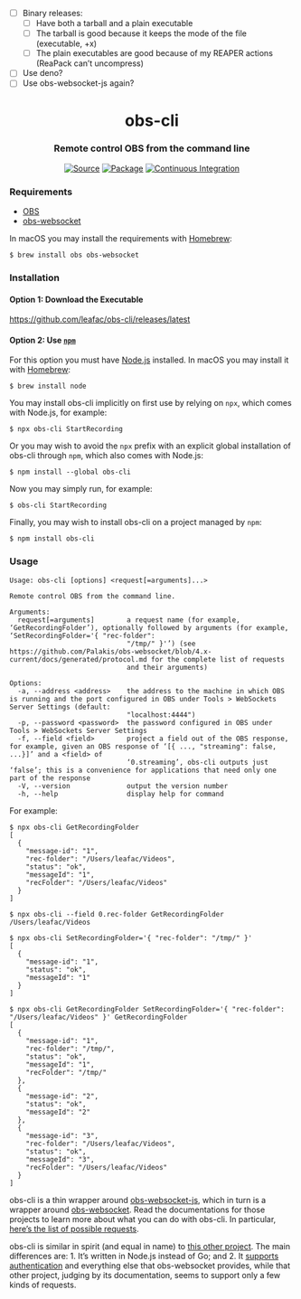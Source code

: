 
- [ ] Binary releases:
    - [ ] Have both a tarball and a plain executable
    - [ ] The tarball is good because it keeps the mode of the file (executable, +x)
    - [ ] The plain executables are good because of my REAPER actions (ReaPack can’t uncompress)
- [ ] Use deno?
- [ ] Use obs-websocket-js again?

<h1 align="center">obs-cli</h1>
<h3 align="center">Remote control OBS from the command line</h3>
<p align="center">
<a href="https://github.com/leafac/obs-cli"><img alt="Source" src="https://img.shields.io/badge/Source---"></a>
<a href="https://www.npmjs.com/package/obs-cli"><img alt="Package" src="https://badge.fury.io/js/obs-cli.svg"></a>
<a href="https://github.com/leafac/obs-cli/actions"><img alt="Continuous Integration" src="https://github.com/leafac/obs-cli/workflows/.github/workflows/main.yml/badge.svg"></a>
</p>

### Requirements

- [OBS](https://obsproject.com)
- [obs-websocket](https://obsproject.com/forum/resources/obs-websocket-remote-control-obs-studio-from-websockets.466/)

In macOS you may install the requirements with [Homebrew](https://brew.sh):

```console
$ brew install obs obs-websocket
```

### Installation

#### Option 1: Download the Executable

<https://github.com/leafac/obs-cli/releases/latest>

#### Option 2: Use [`npm`](https://www.npmjs.com)

For this option you must have [Node.js](https://nodejs.org/) installed. In macOS you may install it with [Homebrew](https://brew.sh):

```console
$ brew install node
```

You may install obs-cli implicitly on first use by relying on `npx`, which comes with Node.js, for example:

```console
$ npx obs-cli StartRecording
```

Or you may wish to avoid the `npx` prefix with an explicit global installation of obs-cli through `npm`, which also comes with Node.js:

```console
$ npm install --global obs-cli
```

Now you may simply run, for example:

```console
$ obs-cli StartRecording
```

Finally, you may wish to install obs-cli on a project managed by `npm`:

```console
$ npm install obs-cli
```

### Usage

```
Usage: obs-cli [options] <request[=arguments]...>

Remote control OBS from the command line.

Arguments:
  request[=arguments]        a request name (for example, ‘GetRecordingFolder’), optionally followed by arguments (for example, ‘SetRecordingFolder='{ "rec-folder":
                             "/tmp/" }'’) (see https://github.com/Palakis/obs-websocket/blob/4.x-current/docs/generated/protocol.md for the complete list of requests
                             and their arguments)

Options:
  -a, --address <address>    the address to the machine in which OBS is running and the port configured in OBS under Tools > WebSockets Server Settings (default:
                             "localhost:4444")
  -p, --password <password>  the password configured in OBS under Tools > WebSockets Server Settings
  -f, --field <field>        project a field out of the OBS response, for example, given an OBS response of ‘[{ ..., "streaming": false, ...}]’ and a <field> of
                             ‘0.streaming’, obs-cli outputs just ‘false’; this is a convenience for applications that need only one part of the response
  -V, --version              output the version number
  -h, --help                 display help for command
```

For example:

```console
$ npx obs-cli GetRecordingFolder
[
  {
    "message-id": "1",
    "rec-folder": "/Users/leafac/Videos",
    "status": "ok",
    "messageId": "1",
    "recFolder": "/Users/leafac/Videos"
  }
]

$ npx obs-cli --field 0.rec-folder GetRecordingFolder
/Users/leafac/Videos

$ npx obs-cli SetRecordingFolder='{ "rec-folder": "/tmp/" }'
[
  {
    "message-id": "1",
    "status": "ok",
    "messageId": "1"
  }
]

$ npx obs-cli GetRecordingFolder SetRecordingFolder='{ "rec-folder": "/Users/leafac/Videos" }' GetRecordingFolder
[
  {
    "message-id": "1",
    "rec-folder": "/tmp/",
    "status": "ok",
    "messageId": "1",
    "recFolder": "/tmp/"
  },
  {
    "message-id": "2",
    "status": "ok",
    "messageId": "2"
  },
  {
    "message-id": "3",
    "rec-folder": "/Users/leafac/Videos",
    "status": "ok",
    "messageId": "3",
    "recFolder": "/Users/leafac/Videos"
  }
]
```

obs-cli is a thin wrapper around [obs-websocket-js](https://github.com/haganbmj/obs-websocket-js), which in turn is a wrapper around [obs-websocket](https://obsproject.com/forum/resources/obs-websocket-remote-control-obs-studio-from-websockets.466/). Read the documentations for those projects to learn more about what you can do with obs-cli. In particular, [here’s the list of possible requests](https://github.com/Palakis/obs-websocket/blob/4.x-current/docs/generated/protocol.md).

obs-cli is similar in spirit (and equal in name) to [this other project](https://github.com/muesli/obs-cli). The main differences are: 1. It’s written in Node.js instead of Go; and 2. It [supports authentication](https://github.com/muesli/obs-cli/issues/2) and everything else that obs-websocket provides, while that other project, judging by its documentation, seems to support only a few kinds of requests.
